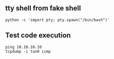 ## tty shell from fake shell
```
python -c 'import pty; pty.spawn("/bin/bash")'
```

## Test code execution 
```
ping 10.10.10.10
tcpdump -i tun0 icmp 
```
